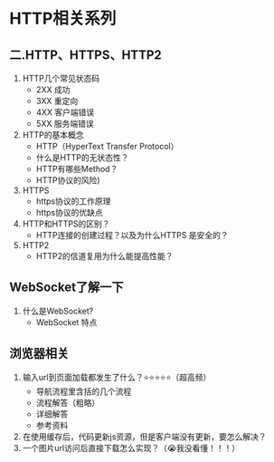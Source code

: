 # HTTP相关系列

## 二.HTTP、HTTPS、HTTP2
  1. HTTP几个常见状态码
       - 2XX 成功
       - 3XX 重定向
       - 4XX 客户端错误
       - 5XX 服务端错误
  2. HTTP的基本概念
       - HTTP（HyperText Transfer Protocol）
       - 什么是HTTP的无状态性？
       - HTTP有哪些Method？
       - HTTP协议的风险)
  3. HTTPS
     - https协议的工作原理
     - https协议的优缺点
  4. HTTP和HTTPS的区别？
     - HTTP连接的创建过程？以及为什么HTTPS 是安全的？
  5. HTTP2
     - HTTP2的信道复用为什么能提高性能？

## WebSocket了解一下
1. 什么是WebSocket?
    - WebSocket 特点

## 浏览器相关
  1. 输入url到页面加载都发生了什么？:star::star::star::star::star:（超高频）
       - 导航流程里含括的几个流程
       - 流程解答（粗略）
       - 详细解答
       - 参考资料
  2. 在使用缓存后，代码更新js资源，但是客户端没有更新，要怎么解决？
  3. 一个图片url访问后直接下载怎么实现？（:sob:我没看懂！！！）